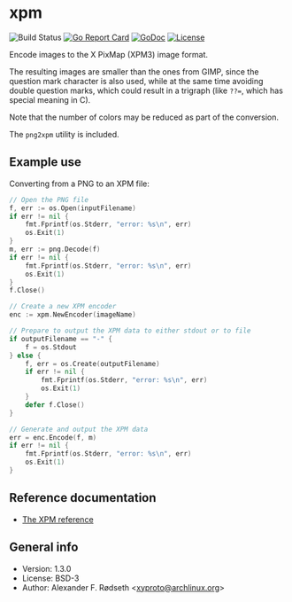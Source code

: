 # xpm

![Build Status](https://github.com/xyproto/xpm/workflows/Build/badge.svg) [![Go Report Card](https://goreportcard.com/badge/github.com/xyproto/xpm)](https://goreportcard.com/report/github.com/xyproto/xpm) [![GoDoc](https://godoc.org/github.com/xyproto/xpm?status.svg)](https://godoc.org/github.com/xyproto/xpm) [![License](https://img.shields.io/badge/license-BSD-blue.svg?style=flat)](https://raw.githubusercontent.com/xyproto/xpm/main/LICENSE)

Encode images to the X PixMap (XPM3) image format.

The resulting images are smaller than the ones from GIMP, since the question mark character is also used, while at the same time avoiding double question marks, which could result in a trigraph (like `??=`, which has special meaning in C).

Note that the number of colors may be reduced as part of the conversion.

The `png2xpm` utility is included.

## Example use

Converting from a PNG to an XPM file:

```go
// Open the PNG file
f, err := os.Open(inputFilename)
if err != nil {
    fmt.Fprintf(os.Stderr, "error: %s\n", err)
    os.Exit(1)
}
m, err := png.Decode(f)
if err != nil {
    fmt.Fprintf(os.Stderr, "error: %s\n", err)
    os.Exit(1)
}
f.Close()

// Create a new XPM encoder
enc := xpm.NewEncoder(imageName)

// Prepare to output the XPM data to either stdout or to file
if outputFilename == "-" {
    f = os.Stdout
} else {
    f, err = os.Create(outputFilename)
    if err != nil {
        fmt.Fprintf(os.Stderr, "error: %s\n", err)
        os.Exit(1)
    }
    defer f.Close()
}

// Generate and output the XPM data
err = enc.Encode(f, m)
if err != nil {
    fmt.Fprintf(os.Stderr, "error: %s\n", err)
    os.Exit(1)
}
```

## Reference documentation

* [The XPM reference](https://www.xfree86.org/current/xpm.pdf)

## General info

* Version: 1.3.0
* License: BSD-3
* Author: Alexander F. Rødseth &lt;xyproto@archlinux.org&gt;
